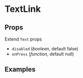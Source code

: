 # TextLink

## Props
Extend `Text` props
- `disabled` (_boolean_, default false)
- `onPress` (_function_, default null)

## Examples

```jsx

```
